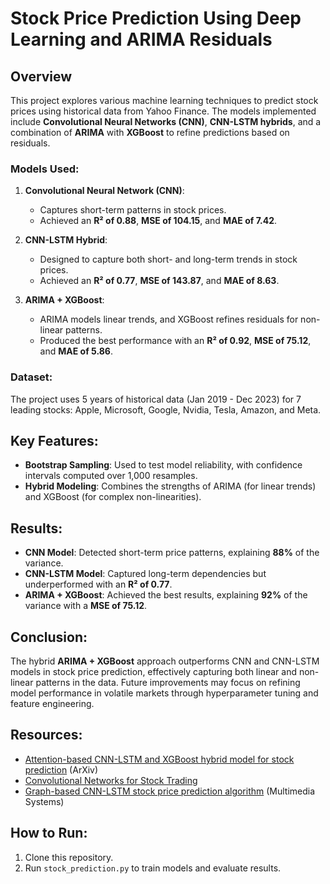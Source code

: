 # Stock Price Prediction Using Deep Learning and ARIMA Residuals

## Overview
This project explores various machine learning techniques to predict stock prices using historical data from Yahoo Finance. The models implemented include **Convolutional Neural Networks (CNN)**, **CNN-LSTM hybrids**, and a combination of **ARIMA** with **XGBoost** to refine predictions based on residuals.

### Models Used:
1. **Convolutional Neural Network (CNN)**:
   - Captures short-term patterns in stock prices.
   - Achieved an **R² of 0.88**, **MSE of 104.15**, and **MAE of 7.42**.
   
2. **CNN-LSTM Hybrid**:
   - Designed to capture both short- and long-term trends in stock prices.
   - Achieved an **R² of 0.77**, **MSE of 143.87**, and **MAE of 8.63**.
   
3. **ARIMA + XGBoost**:
   - ARIMA models linear trends, and XGBoost refines residuals for non-linear patterns.
   - Produced the best performance with an **R² of 0.92**, **MSE of 75.12**, and **MAE of 5.86**.

### Dataset:
The project uses 5 years of historical data (Jan 2019 - Dec 2023) for 7 leading stocks: Apple, Microsoft, Google, Nvidia, Tesla, Amazon, and Meta.

## Key Features:
- **Bootstrap Sampling**: Used to test model reliability, with confidence intervals computed over 1,000 resamples.
- **Hybrid Modeling**: Combines the strengths of ARIMA (for linear trends) and XGBoost (for complex non-linearities).

## Results:
- **CNN Model**: Detected short-term price patterns, explaining **88%** of the variance.
- **CNN-LSTM Model**: Captured long-term dependencies but underperformed with an **R² of 0.77**.
- **ARIMA + XGBoost**: Achieved the best results, explaining **92%** of the variance with a **MSE of 75.12**.

## Conclusion:
The hybrid **ARIMA + XGBoost** approach outperforms CNN and CNN-LSTM models in stock price prediction, effectively capturing both linear and non-linear patterns in the data. Future improvements may focus on refining model performance in volatile markets through hyperparameter tuning and feature engineering.

## Resources:
- [Attention-based CNN-LSTM and XGBoost hybrid model for stock prediction](https://arxiv.org/abs/2204.02623) (ArXiv)
- [Convolutional Networks for Stock Trading](https://stanford.edu)
- [Graph-based CNN-LSTM stock price prediction algorithm](https://doi.org/10.1007/s00530-021-00758-w) (Multimedia Systems)

## How to Run:
1. Clone this repository.
2. Run `stock_prediction.py` to train models and evaluate results.
